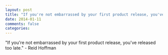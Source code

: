 ```yaml
---
layout: post
title: "If you're not embarrassed by your first product release, you've released too late."
date: 2014-01-11
comments: false
categories: 
---
```


<span class='quote'>"If you're not embarrassed by your first product release, you've released too late."</span>
<span class='by'>- Reid Hoffman</span>
